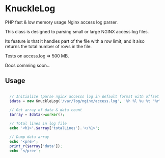 # KnuckleLog

PHP fast & low memory usage Nginx access log parser.

This class is designed to parsing small or large NGINX access log files.

Its feature is that it handles part of the file with a row limit, and it also returns the total number of rows in the file.

Tests on access.log => 500 MB.

Docs comming soon...

## Usage

```php

  // Initialize (parse nginx accesss log in default format with offset = 0 and limit 10 lines 
  $data = new KnuckleLog('/var/log/nginx/access.log', '%h %l %u %t "%r" %>s %O "%{Referer}i" \"%{User-Agent}i"', 0, 10);
  
  // Get array of data & data count
  $array = $data->worker();

  // Total lines in log file
  echo '<h1>'.$array['totalLines'].'</h1>';

  // Dump data array
  echo '<pre>';
  print_r($array['data']);
  echo '</pre>';

```
